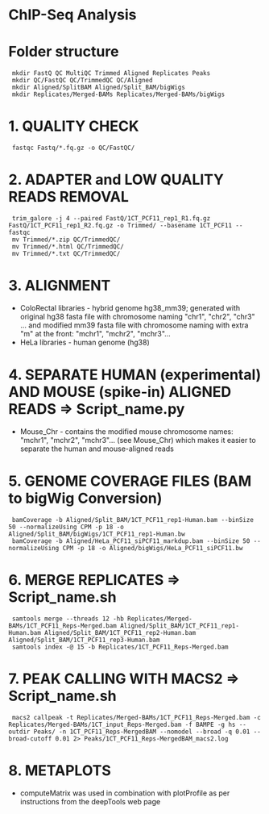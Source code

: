 # ChIP-Seq Analysis
# Folder structure
     mkdir FastQ QC MultiQC Trimmed Aligned Replicates Peaks
     mkdir QC/FastQC QC/TrimmedQC QC/Aligned
     mkdir Aligned/SplitBAM Aligned/Split_BAM/bigWigs
     mkdir Replicates/Merged-BAMs Replicates/Merged-BAMs/bigWigs
# 1. QUALITY CHECK
     fastqc Fastq/*.fq.gz -o QC/FastQC/
# 2. ADAPTER and LOW QUALITY READS REMOVAL
     trim_galore -j 4 --paired FastQ/1CT_PCF11_rep1_R1.fq.gz FastQ/1CT_PCF11_rep1_R2.fq.gz -o Trimmed/ --basename 1CT_PCF11 --fastqc
     mv Trimmed/*.zip QC/TrimmedQC/
     mv Trimmed/*.html QC/TrimmedQC/
     mv Trimmed/*.txt QC/TrimmedQC/
# 3. ALIGNMENT
- ColoRectal libraries - hybrid genome hg38_mm39; generated with original hg38 fasta file with chromosome naming "chr1", "chr2", "chr3" ... and modified mm39 fasta file with chromosome naming with extra "m" at the front: "mchr1", "mchr2", "mchr3"...
- HeLa libraries - human genome (hg38)
# 4. SEPARATE HUMAN (experimental) AND MOUSE (spike-in) ALIGNED READS => Script_name.py
- Mouse_Chr - contains the modified mouse chromosome names: "mchr1", "mchr2", "mchr3"... (see Mouse_Chr) which makes it easier to separate the human and mouse-aligned reads
# 5. GENOME COVERAGE FILES (BAM to bigWig Conversion)
     bamCoverage -b Aligned/Split_BAM/1CT_PCF11_rep1-Human.bam --binSize 50 --normalizeUsing CPM -p 18 -o Aligned/Split_BAM/bigWigs/1CT_PCF11_rep1-Human.bw
     bamCoverage -b Aligned/HeLa_PCF11_siPCF11_markdup.bam --binSize 50 --normalizeUsing CPM -p 18 -o Aligned/bigWigs/HeLa_PCF11_siPCF11.bw
# 6. MERGE REPLICATES => Script_name.sh
     samtools merge --threads 12 -hb Replicates/Merged-BAMs/1CT_PCF11_Reps-Merged.bam Aligned/Split_BAM/1CT_PCF11_rep1-Human.bam Aligned/Split_BAM/1CT_PCF11_rep2-Human.bam Aligned/Split_BAM/1CT_PCF11_rep3-Human.bam
     samtools index -@ 15 -b Replicates/1CT_PCF11_Reps-Merged.bam
# 7. PEAK CALLING WITH MACS2 => Script_name.sh
     macs2 callpeak -t Replicates/Merged-BAMs/1CT_PCF11_Reps-Merged.bam -c Replicates/Merged-BAMs/1CT_input_Reps-Merged.bam -f BAMPE -g hs --outdir Peaks/ -n 1CT_PCF11_Reps-MergedBAM --nomodel --broad -q 0.01 --broad-cutoff 0.01 2> Peaks/1CT_PCF11_Reps-MergedBAM_macs2.log
# 8. METAPLOTS
- computeMatrix was used in combination with plotProfile as per instructions from the deepTools web page 
